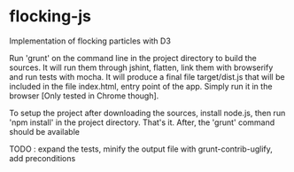 # flocking-js
Implementation of flocking particles with D3

Run 'grunt' on the command line in the project directory to build the sources.
It will run them through jshint, flatten, link them with browserify and run tests with mocha.
It will produce a final file target/dist.js that will be included in the file index.html,
entry point of the app. Simply run it in the browser [Only tested in Chrome though].

To setup the project after downloading the sources, install node.js, then run 'npm install'
in the project directory. That's it. After, the 'grunt' command should be available

TODO : expand the tests, minify the output file with grunt-contrib-uglify, add preconditions
